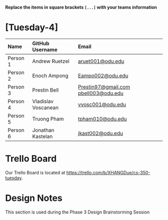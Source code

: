**Replace the items in square brackets `[...]` with your teams information** 

# [Tuesday-4]
|Name|GitHub Username|Email|
|:---|:--------------|:----|
|Person 1| Andrew Ruetzel |aruet001@odu.edu|
|Person 2| Enoch Ampong |Eampo002@odu.edu|
|Person 3| Prestin Bell |Prestin97@gmail.com pbell003@odu.edu|
|Person 4| Vladislav Voscanean |vvosc001@odu.edu|
|Person 5| Truong Pham |tpham010@odu.edu|
|Person 6| Jonathan Kastelan |jkast002@odu.edu|


# Trello Board

Our Trello Board is located at <https://trello.com/b/XHANGDue/cs-350-tuesday>.

# Design Notes

This section is used during the Phase 3 Design Brainstorming Session
